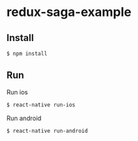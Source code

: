 # redux-saga-example

## Install

```sh
$ npm install
```

## Run

Run ios

```sh
$ react-native run-ios
```

Run android

```sh
$ react-native run-android
```
